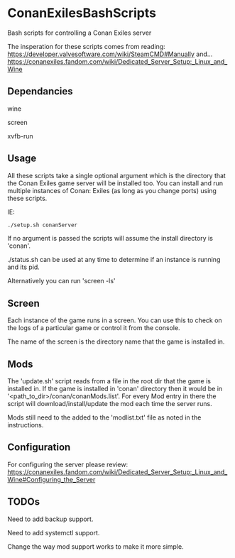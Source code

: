 # ConanExilesBashScripts
Bash scripts for controlling a Conan Exiles server

The insperation for these scripts comes from reading:
https://developer.valvesoftware.com/wiki/SteamCMD#Manually
and...
https://conanexiles.fandom.com/wiki/Dedicated_Server_Setup:_Linux_and_Wine

## Dependancies

wine

screen

xvfb-run


## Usage

All these scripts take a single optional argument which is the directory that the Conan Exiles game server will be installed too. You can install and run multiple instances of Conan: Exiles (as long as you change ports) using these scripts.

IE:
```bash 
./setup.sh conanServer
```

If no argument is passed the scripts will assume the install directory is 'conan'.

./status.sh can be used at any time to determine if an instance is running and its pid. 

Alternatively you can run 'screen -ls'

## Screen

Each instance of the game runs in a screen. You can use this to check on the logs of a particular game or control it from the console.

The name of the screen is the directory name that the game is installed in.

## Mods

The 'update.sh' script reads from a file in the root dir that the game is installed in. If the game is installed in 'conan' directory then it would be in '<path_to_dir>/conan/conanMods.list'. For every Mod entry in there the script will download/install/update the mod each time the server runs.

Mods still need to the added to the 'modlist.txt' file as noted in the instructions.

## Configuration

For configuring the server please review: 
https://conanexiles.fandom.com/wiki/Dedicated_Server_Setup:_Linux_and_Wine#Configuring_the_Server

## TODOs

Need to add backup support. 

Need to add systemctl support.

Change the way mod support works to make it more simple.

